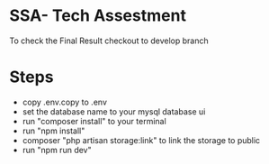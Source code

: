 # SSA- Tech Assestment
To check the Final Result checkout to develop branch

# Steps
* copy .env.copy to .env
* set the database name to your mysql database ui
* run "composer install" to your terminal
* run "npm install"
* composer "php artisan storage:link" to link the storage to public
* run "npm run dev"
